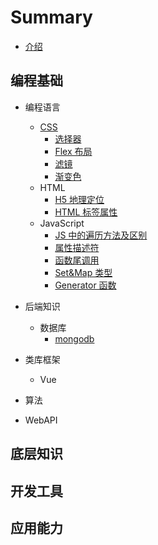 # Summary

- [介绍](README.md)

## 编程基础

- 编程语言
  - [CSS](编程基础\编程语言\CSS\CSS手册.md)
    - [选择器](编程基础\编程语言\CSS\0-笔记\1-选择器.md)
    - [Flex 布局](编程基础\编程语言\CSS\0-笔记\2-Flex布局.md)
    - [滤镜](编程基础\编程语言\CSS\0-笔记\3-滤镜.md)
    - [渐变色](编程基础\编程语言\CSS\0-笔记\4-渐变色.md)
  - HTML
    - [H5 地理定位](编程基础\编程语言\HTML\0-笔记\1-H5地理定位.md)
    - [HTML 标签属性](编程基础\编程语言\HTML\0-笔记\2-HTML标签属性.md)
  - JavaScript
    - [JS 中的遍历方法及区别](编程基础\编程语言\JavaScript\1-笔记\1-JS中的遍历方法及区别.md)
    - [属性描述符](编程基础\编程语言\JavaScript\1-笔记\2-属性描述符.md)
    - [函数尾调用](编程基础\编程语言\JavaScript\1-笔记\3-函数尾调用.md)
    - [Set&Map 类型](编程基础\编程语言\JavaScript\1-笔记\4-Set&Map类型.md)
    - [Generator 函数](编程基础\编程语言\JavaScript\1-笔记\5-Generator函数.md)

- 后端知识
  - 数据库
    - [mongodb](编程基础\后端知识\数据库\MongoDB\mongodb.md)
- 类库框架
  - Vue
- 算法
- WebAPI

## 底层知识

## 开发工具

## 应用能力